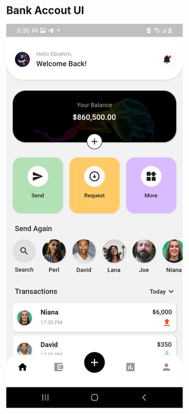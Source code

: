 <h1>Bank Accout UI</h1>

![ScreenShot](https://github.com/Ebrahim1133/Bank-Accout-UI-App-Using-Flutter/blob/master/Screenshot_20220506-063612.jpg)
